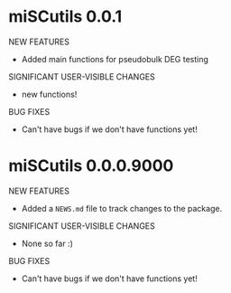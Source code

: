 # miSCutils 0.0.1

NEW FEATURES

* Added main functions for pseudobulk DEG testing

SIGNIFICANT USER-VISIBLE CHANGES

* new functions!

BUG FIXES

* Can't have bugs if we don't have functions yet!

# miSCutils 0.0.0.9000

NEW FEATURES

* Added a `NEWS.md` file to track changes to the package.

SIGNIFICANT USER-VISIBLE CHANGES

* None so far :)

BUG FIXES

* Can't have bugs if we don't have functions yet!
